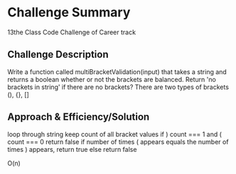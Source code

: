 # Challenge Summary
13the Class Code Challenge of Career track

## Challenge Description
Write a function called multiBracketValidation(input) that takes a string and returns a boolean whether or not the brackets are balanced. 
Return 'no brackets in string' if there are no brackets?
There are two types of brackets (), {}, []

## Approach & Efficiency/Solution
loop through string
keep count of all bracket values
if ) count === 1 and ( count === 0 return false
if number of times ( appears equals the number of times ) appears, return true
else return false

O(n)